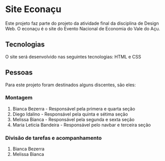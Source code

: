 # Site Econaçu
Este projeto faz parte do projeto da atividade final da disciplina de Design Web. O econaçu é o site do Evento Nacional de Economia do Vale do Açu.

## Tecnologias
O site será desenvolvido nas seguintes tecnologias: HTML e CSS

## Pessoas
Para este projeto foram destinados alguns discentes, são eles:
 
### Montagem
1. Bianca Bezerra - Responsável pela primera e quarta seção
2. Diego Idalino - Responsável pela quinta e sétima seção
3. Melissa Bianca - Responsável pela segunda e sexta seção
4. Maria Leticia Bandeira - Responsável pelo navbar e terceira seção

### Divisão de tarefas e acompanhamento
1. Bianca Bezerra
2. Melissa Bianca

